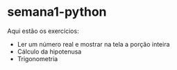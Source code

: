 # semana1-python
Aqui estão os exercícios:
- Ler um número real e mostrar na tela a porção inteira
- Cálculo da hipotenusa
- Trigonometria

